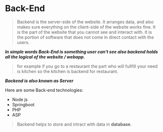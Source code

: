 # Back-End

>Backend is the server-side of the website. It arranges data, and also makes sure everything on the client-side of the website works fine. It is the part of the website that you cannot see and interact with. It is the portion of software that does not come in direct contact with the users.

***In simple words Back-End is something user can't see also backend holds all the logical of the website / webapp.***

>for example if you go to a restaurant the part who will fullfill your need is kitchen so the kitchen is backend for restaurant.

***Backend is also known as **Server*****

Here are some Back-end technologies:

- Node js  
- Springboot
- PHP
- ASP

>Backend helps to store and intract with data in **database**.
